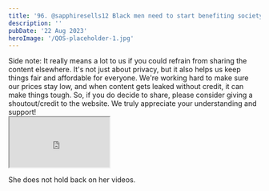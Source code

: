 ```yaml
---
title: '96. @sapphiresells12 Black men need to start benefiting society'
description: ''
pubDate: '22 Aug 2023'
heroImage: '/QOS-placeholder-1.jpg'
---
```

<div class="video_paragraph_header"> Side note: It really means a lot to us if you could refrain from sharing the content elsewhere. It's not just about privacy, but it also helps us keep things fair and affordable for everyone. We're working hard to make sure our prices stay low, and when content gets leaked without credit, it can make things tough. So, if you do decide to share, please consider giving a shoutout/credit to the website. We truly appreciate your understanding and support!</div>

<iframe src="https://drive.google.com/file/d/1QI7embXfSgf3gbHe-cT2NvekBVJkcRt5/preview" width="200" height="100" allow="autoplay" allowfullscreen="allowfullscreen"></iframe>

She does not hold back on her videos.
<br>
<br>
<!---<a class="read_more" href="https://drive.google.com/file/d/1QI7embXfSgf3gbHe-cT2NvekBVJkcRt5/view?usp=sharing">Download</a>--->